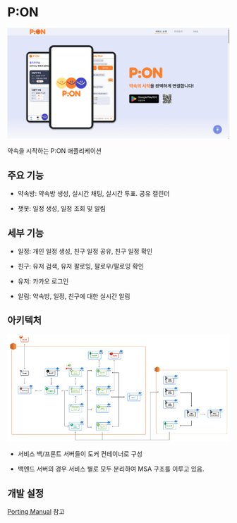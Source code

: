 # P:ON

![header](/images/web.png)

약속을 시작하는 P:ON 애플리케이션

## 주요 기능

- 약속방: 약속방 생성, 실시간 채팅, 실시간 투표. 공유 캘린더

- 챗봇: 일정 생성, 일정 조회 및 알림

## 세부 기능

- 일정: 개인 일정 생성, 친구 일정 공유, 친구 일정 확인

- 친구: 유저 검색, 유저 팔로잉, 팔로우/팔로잉 확인

- 유저: 카카오 로그인

- 알림: 약속방, 일정, 친구에 대한 실시간 알림

## 아키텍처

![system](/images/dkzlxprcu.png)

- 서비스 백/프론트 서버들이 도커 컨테이너로 구성

- 백엔드 서버의 경우 서비스 별로 모두 분리하여 MSA 구조를 이루고 있음.

## 개발 설정

[Porting Manual](/exec/포팅_매뉴얼.docx) 참고
